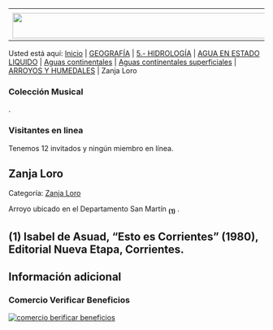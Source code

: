 <table><tbody><tr><td><center></center></td></tr><tr><td><center><a href="https://www.corrientes.gov.ar/" target="_blank"><img src="http://descubrircorrientes.com.ar/2012/index.php/4477-geografia/5-hidrologia/agua-en-estado-liquido/aguas-continentales/aguas-continentales-superficiales/arroyos-y-humedales/banner-corrientes.jpg" width="580" height="50" alt=""></a></center></td></tr></tbody></table>

Usted está aquí: [Inicio](http://descubrircorrientes.com.ar/2012/) | [GEOGRAFÍA](http://descubrircorrientes.com.ar/2012/index.php/410-geografia) | [5.- HIDROLOGÍA](http://descubrircorrientes.com.ar/2012/index.php/417-geografia/5-hidrologia) | [AGUA EN ESTADO LIQUIDO](http://descubrircorrientes.com.ar/2012/index.php/1488-geografia/5-hidrologia/agua-en-estado-liquido) | [Aguas continentales](http://descubrircorrientes.com.ar/2012/index.php/1533-geografia/5-hidrologia/agua-en-estado-liquido/aguas-continentales) | [Aguas continentales superficiales](http://descubrircorrientes.com.ar/2012/index.php/1534-geografia/5-hidrologia/agua-en-estado-liquido/aguas-continentales/aguas-continentales-superficiales) | [ARROYOS Y HUMEDALES](http://descubrircorrientes.com.ar/2012/index.php/1540-geografia/5-hidrologia/agua-en-estado-liquido/aguas-continentales/aguas-continentales-superficiales/arroyos-y-humedales) | Zanja Loro

### Colección Musical

.

### Visitantes en linea

Tenemos 12 invitados y ningún miembro en línea.

## Zanja Loro

Categoría: [Zanja Loro](http://descubrircorrientes.com.ar/2012/index.php/4477-geografia/5-hidrologia/agua-en-estado-liquido/aguas-continentales/aguas-continentales-superficiales/arroyos-y-humedales/zanja-loro)

Arroyo ubicado en el Departamento San Martín <sub><strong><span><span>(1)</span></span></strong></sub> .

## **(1) Isabel de Asuad, “Esto es Corrientes” (1980), Editorial Nueva Etapa, Corrientes.**

## Información adicional

### Comercio Verificar Beneficios

[![comercio berificar beneficios](http://descubrircorrientes.com.ar/2012/index.php/4477-geografia/5-hidrologia/agua-en-estado-liquido/aguas-continentales/aguas-continentales-superficiales/arroyos-y-humedales/images/botones_beneficios/comercio_berificar_beneficios.png)](http://descubrircomercio.zapto.org/)